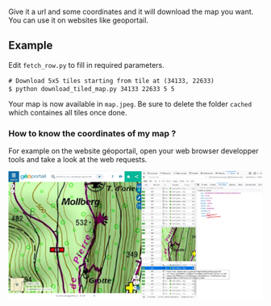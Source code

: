 Give it a url and some coordinates and it will download the map you want.
You can use it on websites like geoportail.

## Example

Edit `fetch_row.py` to fill in required parameters.

```
# Download 5x5 tiles starting from tile at (34133, 22633)
$ python download_tiled_map.py 34133 22633 5 5
```

Your map is now available in `map.jpeg`. 
Be sure to delete the folder `cached` which containes all tiles once done.

### How to know the coordinates of my map ?

For example on the website géoportail, open your web browser developper tools and take a look at the web requests.

![](screenshot.jpg)
  
